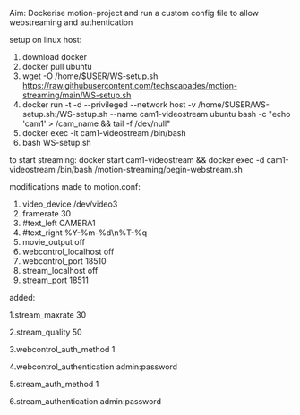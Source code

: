 Aim: Dockerise motion-project and run a custom config file to allow webstreaming and authentication

setup on linux host:
1. download docker
2. docker pull ubuntu
3. wget -O /home/$USER/WS-setup.sh https://raw.githubusercontent.com/techscapades/motion-streaming/main/WS-setup.sh
4. docker run -t -d --privileged --network host -v /home/$USER/WS-setup.sh:/WS-setup.sh --name cam1-videostream ubuntu bash -c "echo 'cam1' > /cam_name && tail -f /dev/null"
5. docker exec -it cam1-videostream /bin/bash
6. bash WS-setup.sh

to start streaming:
docker start cam1-videostream && docker exec -d cam1-videostream /bin/bash /motion-streaming/begin-webstream.sh

modifications made to motion.conf:
1. video_device /dev/video3
2. framerate 30
3. #text_left CAMERA1
4. #text_right %Y-%m-%d\n%T-%q
5. movie_output off
6. webcontrol_localhost off
7. webcontrol_port 18510
8. stream_localhost off
9. stream_port 18511

added:

1.stream_maxrate 30

2.stream_quality 50

3.webcontrol_auth_method 1

4.webcontrol_authentication admin:password

5.stream_auth_method 1

6.stream_authentication admin:password
